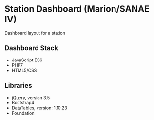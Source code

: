 # Station Dashboard (Marion/SANAE IV)

Dashboard layout for a station

## Dashboard Stack
  * JavaScript ES6
  * PHP7
  * HTML5/CSS
## Libraries
  * jQuery, version 3.5
  * Bootstrap4
  * DataTables, version: 1.10.23
  * Foundation
